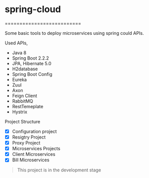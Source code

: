 # spring-cloud
==========================

Some basic tools to deploy microservices using spring could APIs.

Used APIs,

- Java 8
- Spring Boot 2.2.2
- JPA, Hibernate 5.0
- H2database
- Spring Boot Config
- Eureka
- Zuul
- Axon 
- Feign Client
- RabbitMQ
- RestTemeplate
- Hystrix

Project Structure

- [x] Configuration project
- [x] Resigtry Project
- [x] Proxy Project
- [x] Microservices Projects
- [x] Client Microservices
- [x] Bill Microservices

> This project is in the development stage

